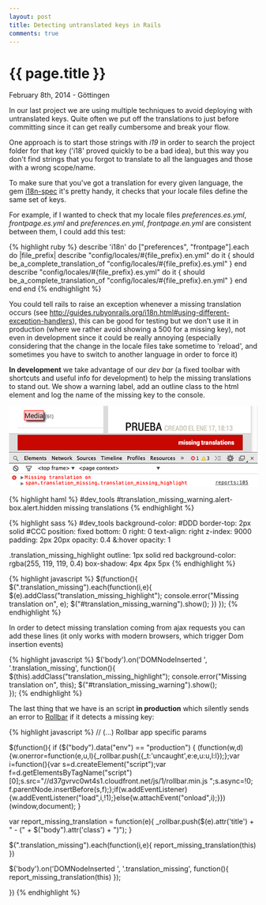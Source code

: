 ```yaml
---
layout: post
title: Detecting untranslated keys in Rails
comments: true
---
```


{{ page.title }}
================

<p class="meta">February 8th, 2014 - Göttingen</p>

In our last project we are using multiple techniques to avoid deploying with untranslated keys. 
Quite often we put off the translations to just before committing since it can get really cumbersome and break your flow. 

One approach is to start those strings with <em>i19</em> in order to search the project folder for that key ('i18' proved quickly to be a bad idea), but this way you don't find strings that you forgot to translate to all the languages and those with a wrong scope/name.

To make sure that you've got a translation for every given language, the gem <a href="https://github.com/tigrish/i18n-spec" target="_blank"> i18n-spec</a> it's pretty handy, it checks that your locale files define the same set of keys.

For example, if I wanted to check that my locale files <em>preferences.es.yml</em>, <em>frontpage.es.yml</em> and <em>preferences.en.yml</em>, <em>frontpage.en.yml</em> are consistent between them, I could add this test:

{% highlight ruby %}
describe 'i18n' do
  ["preferences", "frontpage"].each do |file_prefix|
    describe "config/locales/#{file_prefix}.en.yml" do
      it { should be_a_complete_translation_of "config/locales/#{file_prefix}.es.yml" }
    end
    describe "config/locales/#{file_prefix}.es.yml" do
      it { should be_a_complete_translation_of "config/locales/#{file_prefix}.en.yml" }
    end
  end
end
{% endhighlight %}


You could tell rails to raise an exception whenever a missing translation occurs (see <a href="http://guides.rubyonrails.org/i18n.html#using-different-exception-handlers" target="_blank">http://guides.rubyonrails.org/i18n.html#using-different-exception-handlers</a>), this can be good for testing but we don't use it in production (where we rather avoid showing a 500 for a missing key), not even in development since it could be really annoying (especially considering that the change in the locale files take sometime to 'reload', and sometimes you have to switch to another language in order to force it)

<strong>In development</strong> we take advantage of our <em>dev bar</em> (a fixed toolbar with shortcuts and useful info for development) to help the missing translations to stand out. We show a warning label, add an outline class to the html element and log the name of the missing key to the console.



<img src="/images/i18.png" />



{% highlight haml %}
#dev_tools
  #translation_missing_warning.alert-box.alert.hidden
    missing translations
{% endhighlight %}

{% highlight sass %}
  #dev_tools
    background-color: #DDD
    border-top: 2px solid #CCC
    position: fixed
    bottom: 0
    right: 0
    text-align: right
    z-index: 9000
    padding: 2px 20px
    opacity: 0.4
    &:hover
      opacity: 1

  .translation_missing_highlight
    outline: 1px solid red
    background-color: rgba(255, 119, 119, 0.4)
    box-shadow: 4px 4px 5px
{% endhighlight %}

{% highlight javascript %}
  $(function(){
    $(".translation_missing").each(function(i,e){
      $(e).addClass("translation_missing_highlight");
      console.error("Missing translation on", e);
      $("#translation_missing_warning").show();
    })
  });
{% endhighlight %}

In order to detect missing translation coming from ajax requests you can add these lines (it only works with modern browsers, which trigger Dom insertion events)

{% highlight javascript %}
    $('body').on('DOMNodeInserted ', '.translation_missing', function(){
      $(this).addClass("translation_missing_highlight");
      console.error("Missing translation on", this);
      $("#translation_missing_warning").show();  
    });
{% endhighlight %}


The last thing that we have is an script <strong>in production</strong> which silently sends an error to <a href="https://rollbar.com/docs/notifier/rollbar.js/">Rollbar</a> if it detects a missing key:


{% highlight javascript %}
// (...) Rollbar app specific params

$(function(){
  if ($("body").data("env") == "production") {
    (function(w,d){w.onerror=function(e,u,l){_rollbar.push({_t:'uncaught',e:e,u:u,l:l});};var i=function(){var s=d.createElement("script");var 
    f=d.getElementsByTagName("script")[0];s.src="//d37gvrvc0wt4s1.cloudfront.net/js/1/rollbar.min.js ";s.async=!0;
    f.parentNode.insertBefore(s,f);};if(w.addEventListener){w.addEventListener("load",i,!1);}else{w.attachEvent("onload",i);}})(window,document);
  }

  var report_missing_translation = function(e){
    _rollbar.push($(e).attr('title') + " - (" + $("body").attr('class') + ")");
  }

  $(".translation_missing").each(function(i,e){ report_missing_translation(this) })

  $('body').on('DOMNodeInserted ', '.translation_missing', function(){ report_missing_translation(this) });

})
{% endhighlight %}

